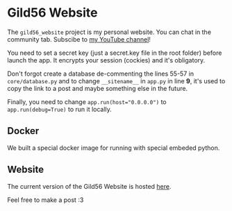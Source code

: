 # Gild56 Website

The `gild56_website` project is my personal website. You can chat in the community tab. Subscibe to [my YouTube channel](https://youtube.com/@gild56gmd)!

You need to set a secret key (just a secret.key file in the root folder) before launch the app. It encrypts your session (cockies) and it's obligatory.

Don't forgot create a database de-commenting the lines 55-57 in `core/database.py` and to change `__sitename__` in `app.py` in line **9**, it's used to copy the link to a post and maybe something else in the future.

Finally, you need to change `app.run(host="0.0.0.0")` to `app.run(debug=True)` to run it locally.

## Docker

We built a special docker image for running with special embeded python.

## Website

The current version of the Gild56 Website is hosted [here](https://misha.devatlant.com).

Feel free to make a post :3
